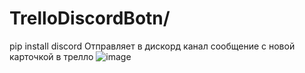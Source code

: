 # TrelloDiscordBotn/
pip install discord
Отправляет в дискорд канал сообщение с новой карточкой в трелло 
![image](https://user-images.githubusercontent.com/18011884/148575005-203afc45-af1d-4453-98f3-cd7abb78f0a0.png)
